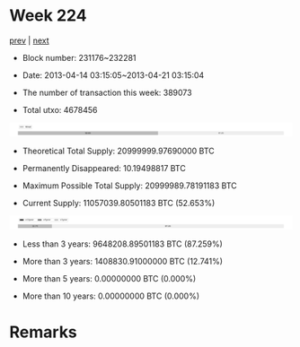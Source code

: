 # Week 224

[prev](week0223.md) | [next](week0225.md)

- Block number: 231176~232281

- Date: 2013-04-14 03:15:05~2013-04-21 03:15:04

- The number of transaction this week: 389073

- Total utxo: 4678456

![](../images/mined_week0224.png)

- Theoretical Total Supply: 20999999.97690000 BTC

- Permanently Disappeared: 10.19498817 BTC

- Maximum Possible Total Supply: 20999989.78191183 BTC

- Current Supply: 11057039.80501183 BTC (52.653%)

![](../images/year_week0224.png)


- Less than 3 years: 9648208.89501183 BTC (87.259%)

- More than 3 years: 1408830.91000000 BTC (12.741%)

- More than 5 years: 0.00000000 BTC (0.000%)

- More than 10 years: 0.00000000 BTC (0.000%)

# Remarks

